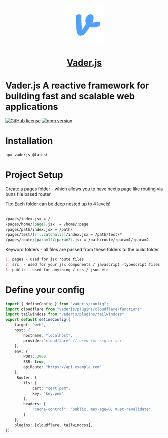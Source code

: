 <p align="center">
  <a href="https://vader-js.pages.dev">
    <picture>
      <source media="(prefers-color-scheme: dark)" srcset="/icon.jpeg">
      <img src="./logo.png" height="128">
    </picture>
    <h1 align="center">Vader.js</h1>
  </a>
</p>

# Vader.js A reactive framework for building fast and scalable web applications

[![GitHub license](https://img.shields.io/badge/license-MIT-blue.svg)](https://github.com/Postr-Inc/Vader.js/blob/main/LICENSE) [![npm version](https://img.shields.io/npm/v/vaderjs.svg?style=flat)](https://www.npmjs.com/package/vaderjs)


# Installation

```js
npx vaderjs @latest
```



# Project Setup 
Create a pages folder - which allows you to have nextjs page like routing via buns file based router

Tip: Each folder can be deep nested up to 4 levels!

```md

/pages/index.jsx = /
/pages/home/[page].jsx  = /home/:page
/pages/path/index.jsx = /path/
/pages/test/[[...catchall]]/index.jsx = /path/test/*
/pages/route/[param1]/[param2].jsx = /path/route/:param1/:param2

```
Keyword folders - all files are passed from these folders to the build folder

```md
1. pages - used for jsx route files
2. src  - used for your jsx components / javascript -typescript files
3. public - used for anything / css / json etc
```


# Define your config

```ts
import { defineConfig } from "vaderjs/config"; 
import cloudflare from "vaderjs/plugins/cloudflare/functions"
import tailwindcss from "vaderjs/plugins/tailwindcss"
export default defineConfig({
    target: "web",
    host: {
        hostname: "localhost",
        provider:'cloudflare' // used for ssg or ssr
    }, 
    env: {
        PORT: 3000,
        SSR: true,
        apiRoute: "https://api.example.com"
    }, 
     Router: {
        tls: {
            cert: "cert.pem",
            key: "key.pem"
        },
        headers: {
            "cache-control": "public, max-age=0, must-revalidate"
        }
    },
    plugins: [cloudflare, tailwindcss],
});

```